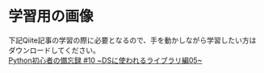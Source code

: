 # 学習用の画像
下記Qiite記事の学習の際に必要となるので、手を動かしながら学習したい方はダウンロードしてください。  
[Python初心者の備忘録 #10 \~DSに使われるライブラリ編05\~](https://qiita.com/Yushin-Tati/372b9d48f0c357aa24cd)
